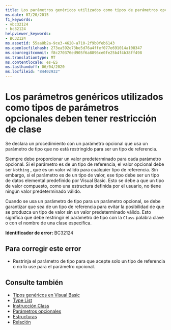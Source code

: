 ```yaml
---
title: Los parámetros genéricos utilizados como tipos de parámetros opcionales deben tener restricción de clase
ms.date: 07/20/2015
f1_keywords:
- vbc32124
- bc32124
helpviewer_keywords:
- BC32124
ms.assetid: 55aa8b2a-9ce3-4620-a710-2f9b0feb6143
ms.openlocfilehash: 273ea592e73be5d76a4ffef077e691014a108347
ms.sourcegitcommit: f8c270376ed905f6a8896ce0fe25b4f4b38ff498
ms.translationtype: MT
ms.contentlocale: es-ES
ms.lasthandoff: 06/04/2020
ms.locfileid: "84402932"
---
```

# <a name="generic-parameters-used-as-optional-parameter-types-must-be-class-constrained"></a>Los parámetros genéricos utilizados como tipos de parámetros opcionales deben tener restricción de clase
Se declara un procedimiento con un parámetro opcional que usa un parámetro de tipo que no está restringido para ser un tipo de referencia.  
  
 Siempre debe proporcionar un valor predeterminado para cada parámetro opcional. Si el parámetro es de un tipo de referencia, el valor opcional debe ser `Nothing` , que es un valor válido para cualquier tipo de referencia. Sin embargo, si el parámetro es de un tipo de valor, ese tipo debe ser un tipo de datos elemental predefinido por Visual Basic. Esto se debe a que un tipo de valor compuesto, como una estructura definida por el usuario, no tiene ningún valor predeterminado válido.  
  
 Cuando se usa un parámetro de tipo para un parámetro opcional, se debe garantizar que sea de un tipo de referencia para evitar la posibilidad de que se produzca un tipo de valor sin un valor predeterminado válido. Esto significa que debe restringir el parámetro de tipo con la `Class` palabra clave o con el nombre de una clase específica.  
  
 **Identificador de error:** BC32124  
  
## <a name="to-correct-this-error"></a>Para corregir este error  
  
- Restrinja el parámetro de tipo para que acepte solo un tipo de referencia o no lo use para el parámetro opcional.  
  
## <a name="see-also"></a>Consulte también

- [Tipos genéricos en Visual Basic](../../programming-guide/language-features/data-types/generic-types.md)
- [Type List](../statements/type-list.md)
- [Instrucción Class](../statements/class-statement.md)
- [Parámetros opcionales](../../programming-guide/language-features/procedures/optional-parameters.md)
- [Estructuras](../../programming-guide/language-features/data-types/structures.md)
- [Relación](../nothing.md)
